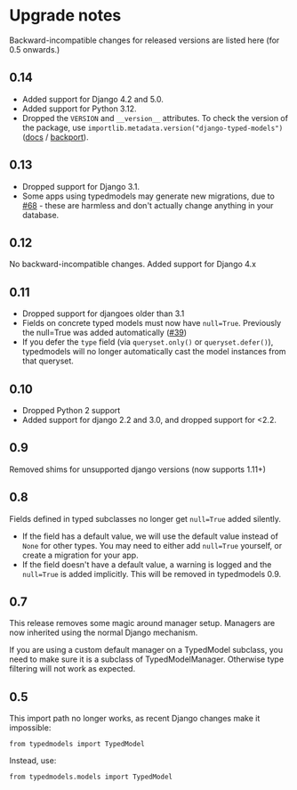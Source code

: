# Upgrade notes

Backward-incompatible changes for released versions are listed here (for 0.5 onwards.)

## 0.14

* Added support for Django 4.2 and 5.0.
* Added support for Python 3.12.
* Dropped the `VERSION` and `__version__` attributes. To check the version of the package, use `importlib.metadata.version("django-typed-models")` ([docs](https://docs.python.org/3/library/importlib.metadata.html#distribution-versions) /
  [backport](https://pypi.org/project/importlib-metadata/)).

## 0.13

* Dropped support for Django 3.1.
* Some apps using typedmodels may generate new migrations, due to [#68](https://github.com/craigds/django-typed-models/pull/68) - these are harmless and don't actually change anything in your database.

## 0.12

No backward-incompatible changes. Added support for Django 4.x

## 0.11

* Dropped support for djangoes older than 3.1
* Fields on concrete typed models must now have `null=True`. Previously the null=True was added automatically ([#39](https://github.com/craigds/django-typed-models/issues/39))
* If you defer the `type` field (via `queryset.only()` or `queryset.defer()`), typedmodels will no longer automatically cast the model instances from that queryset.

## 0.10

* Dropped Python 2 support
* Added support for django 2.2 and 3.0, and dropped support for <2.2.

## 0.9

Removed shims for unsupported django versions (now supports 1.11+)

## 0.8

Fields defined in typed subclasses no longer get `null=True` added silently.

* If the field has a default value, we will use the default value instead of `None` for other types. You may need to either add `null=True` yourself, or create a migration for your app.
* If the field doesn't have a default value, a warning is logged and the `null=True` is added implicitly. This will be removed in typedmodels 0.9.

## 0.7

This release removes some magic around manager setup. Managers are now inherited using the normal Django mechanism.

If you are using a custom default manager on a TypedModel subclass, you need to make sure it is a subclass
of TypedModelManager. Otherwise type filtering will not work as expected.

## 0.5

This import path no longer works, as recent Django changes make it impossible:

```
from typedmodels import TypedModel
```

Instead, use:

```
from typedmodels.models import TypedModel
```
